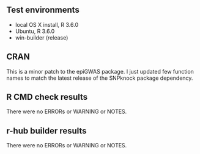 ## Test environments
* local OS X install, R 3.6.0
* Ubuntu, R 3.6.0
* win-builder (release)

## CRAN
This is a minor patch to the epiGWAS package. I just updated few function
names to match the latest release of the SNPknock package dependency.

## R CMD check results
There were no ERRORs or WARNING or NOTES.

## r-hub builder results
There were no ERRORs or WARNING or NOTES.

